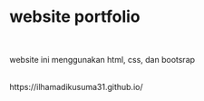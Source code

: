 <h1>website portfolio</h1>
<br>
<p> website ini menggunakan html, css, dan bootsrap  </p>
<br>
https://ilhamadikusuma31.github.io/
